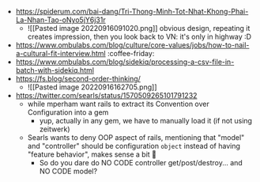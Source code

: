 - https://spiderum.com/bai-dang/Tri-Thong-Minh-Tot-Nhat-Khong-Phai-La-Nhan-Tao-oNyo5jY6j31r
	- ![[Pasted image 20220916091020.png]] obvious design, repeating it creates impression, then you look back to VN: it's only in highway :D
- https://www.ombulabs.com/blog/culture/core-values/jobs/how-to-nail-a-cultural-fit-interview.html :coffee-friday:
- https://www.ombulabs.com/blog/sidekiq/processing-a-csv-file-in-batch-with-sidekiq.html
- https://fs.blog/second-order-thinking/ 
	- ![[Pasted image 20220916162705.png]]
- https://twitter.com/searls/status/1570509265101791232
	- while mperham want rails to extract its Convention over Configuration into a gem
		- yup, actually in any gem, we have to manually load it (if not using zeitwerk)
	- Searls wants to deny OOP aspect of rails, mentioning that "model" and "controller" should be configuration `object`  instead of having "feature behavior", makes sense a bit :thinking:
		- So do you dare do NO CODE controller get/post/destroy... and NO CODE model?